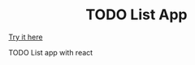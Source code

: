 
<h1 align="center">TODO List App</h1> 

<a href="https://todoapp-nine-iota.vercel.app/">Try it here</a>

TODO List app with react
